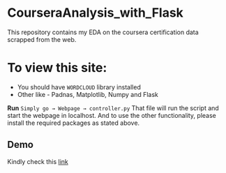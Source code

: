 # CourseraAnalysis_with_Flask
This repository contains my EDA on the coursera certification data scrapped from the web.

# To view this site:
* You should have `WORDCLOUD` library installed
* Other like - Padnas, Matplotlib, Numpy and Flask

**Run** `Simply go → Webpage → controller.py`
That file will run the script and start the webpage in localhost. And to use the other functionality, please install the required packages as stated above.

## Demo
Kindly check this [link](https://www.youtube.com/watch?v=Cf4hWEw6zKc)
